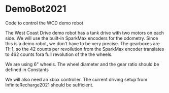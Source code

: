 # DemoBot2021
Code to control the WCD demo robot

The West Coast Drive demo robot has a tank drive with two motors on each side.
We will use the built-in SparkMax encoders for the odometry.
Since this is a demo robot, we don't have to be very precise.
The gearboxes are 11::1, so the 42 counts per revoilution from the SparkMax encoder translates to 462 counts fora full revolution of the the wheels.

We are using 6" wheels. The wheel diameter and the gear ratio should be defined in Constants

We will also need an xbox controller. The current driving setup from InfiniteRecharge2021 should be sufficient.
